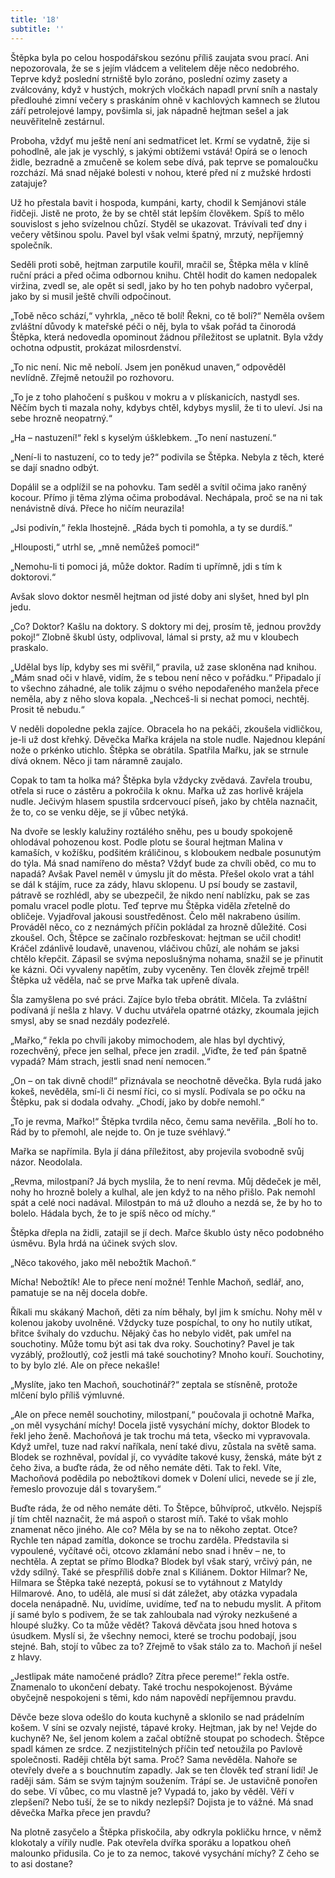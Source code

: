 ```yaml
---
title: '18'
subtitle: ''
---
```


Štěpka byla po celou hospodářskou sezónu příliš zaujata svou prací. Ani nepozorovala, že se s jejím vládcem a velitelem děje něco nedobrého. Teprve když poslední strniště bylo zoráno, poslední ozimy zasety a zválcovány, když v hustých, mokrých vločkách napadl první sníh a nastaly předlouhé zimní večery s praskáním ohně v kachlových kamnech se žlutou září petrolejové lampy, povšimla si, jak nápadně hejtman sešel a jak neuvěřitelně zestárnul.

Proboha, vždyť mu ještě není ani sedmatřicet let. Krmí se vydatně, žije si pohodlně, ale jak je vyschlý, s jakými obtížemi vstává! Opírá se o lenoch židle, bezradně a zmučeně se kolem sebe dívá, pak teprve se pomaloučku rozchází. Má snad nějaké bolesti v nohou, které před ní z mužské hrdosti zatajuje?

Už ho přestala bavit i hospoda, kumpáni, karty, chodil k Semjánovi stále řidčeji. Jistě ne proto, že by se chtěl stát lepším člověkem. Spíš to mělo souvislost s jeho svízelnou chůzí. Styděl se ukazovat. Trávívali teď dny i večery většinou spolu. Pavel byl však velmi špatný, mrzutý, nepříjemný společník.

Seděli proti sobě, hejtman zarputile kouřil, mračil se, Štěpka měla v klíně ruční práci a před očima odbornou knihu. Chtěl hodit do kamen nedopalek viržina, zvedl se, ale opět si sedl, jako by ho ten pohyb nadobro vyčerpal, jako by si musil ještě chvíli odpočinout.

„Tobě něco schází,“ vyhrkla, „něco tě bolí! Řekni, co tě bolí?“ Neměla ovšem zvláštní důvody k mateřské péči o něj, byla to však pořád ta činorodá Štěpka, která nedovedla opominout žádnou příležitost se uplatnit. Byla vždy ochotna odpustit, prokázat milosrdenství.

„To nic není. Nic mě nebolí. Jsem jen poněkud unaven,“ odpověděl nevlídně. Zřejmě netoužil po rozhovoru.

„To je z toho plahočení s puškou v mokru a v plískanicích, nastydl ses. Něčím bych ti mazala nohy, kdybys chtěl, kdybys myslil, že ti to uleví. Jsi na sebe hrozně neopatrný.“

„Ha – nastuzení!“ řekl s kyselým úšklebkem. „To není nastuzení.“

„Není-li to nastuzení, co to tedy je?“ podivila se Štěpka. Nebyla z těch, které se dají snadno odbýt.

Dopálil se a odplížil se na pohovku. Tam seděl a svítil očima jako raněný kocour. Přímo ji těma zlýma očima probodával. Nechápala, proč se na ni tak nenávistně dívá. Přece ho ničím neurazila!

„Jsi podivín,“ řekla lhostejně. „Ráda bych ti pomohla, a ty se durdíš.“

„Hlouposti,“ utrhl se, „mně nemůžeš pomoci!“

„Nemohu-li ti pomoci já, může doktor. Radím ti upřímně, jdi s tím k doktorovi.“

Avšak slovo doktor nesměl hejtman od jisté doby ani slyšet, hned byl pln jedu.

„Co? Doktor? Kašlu na doktory. S doktory mi dej, prosím tě, jednou provždy pokoj!“ Zlobně škubl ústy, odplivoval, lámal si prsty, až mu v kloubech praskalo.

„Udělal bys líp, kdyby ses mi svěřil,“ pravila, už zase skloněna nad knihou. „Mám snad oči v hlavě, vidím, že s tebou není něco v pořádku.“ Připadalo jí to všechno záhadné, ale tolik zájmu o svého nepodařeného manžela přece neměla, aby z něho slova kopala. „Nechceš-li si nechat pomoci, nechtěj. Prosit tě nebudu.“

V neděli dopoledne pekla zajíce. Obracela ho na pekáči, zkoušela vidličkou, je-li už dost křehký. Děvečka Mařka krájela na stole nudle. Najednou klepání nože o prkénko utichlo. Štěpka se obrátila. Spatřila Mařku, jak se strnule dívá oknem. Něco ji tam náramně zaujalo.

Copak to tam ta holka má? Štěpka byla vždycky zvědavá. Zavřela troubu, otřela si ruce o zástěru a pokročila k oknu. Mařka už zas horlivě krájela nudle. Ječivým hlasem spustila srdcervoucí píseň, jako by chtěla naznačit, že to, co se venku děje, se jí vůbec netýká.

Na dvoře se leskly kalužiny roztálého sněhu, pes u boudy spokojeně ohlodával pohozenou kost. Podle plotu se šoural hejtman Malina v kamaších, v kožíšku, podšitém králičinou, s kloboukem nedbale posunutým do týla. Má snad namířeno do města? Vždyť bude za chvíli oběd, co mu to napadá? Avšak Pavel neměl v úmyslu jít do města. Přešel okolo vrat a táhl se dál k stájím, ruce za zády, hlavu sklopenu. U psí boudy se zastavil, pátravě se rozhlédl, aby se ubezpečil, že nikdo není nablízku, pak se zas pomalu vracel podle plotu. Teď teprve mu Štěpka viděla zřetelně do obličeje. Vyjadřoval jakousi soustředěnost. Čelo měl nakrabeno úsilím. Prováděl něco, co z neznámých příčin pokládal za hrozně důležité. Cosi zkoušel. Och, Štěpce se začínalo rozbřeskovat: hejtman se učil chodit! Kráčel zdánlivě loudavě, unavenou, vláčivou chůzí, ale nohám se jaksi chtělo křepčit. Zápasil se svýma neposlušnýma nohama, snažil se je přinutit ke kázni. Oči vyvaleny napětím, zuby vyceněny. Ten člověk zřejmě trpěl! Štěpka už věděla, nač se prve Mařka tak upřeně dívala.

Šla zamyšlena po své práci. Zajíce bylo třeba obrátit. Mlčela. Ta zvláštní podívaná jí nešla z hlavy. V duchu utvářela opatrné otázky, zkoumala jejich smysl, aby se snad nezdály podezřelé.

„Mařko,“ řekla po chvíli jakoby mimochodem, ale hlas byl dychtivý, rozechvěný, přece jen selhal, přece jen zradil. „Viďte, že teď pán špatně vypadá? Mám strach, jestli snad není nemocen.“

„On – on tak divně chodí!“ přiznávala se neochotně děvečka. Byla rudá jako kokeš, nevěděla, smí-li či nesmí říci, co si myslí. Podívala se po očku na Štěpku, pak si dodala odvahy. „Chodí, jako by dobře nemohl.“

„To je revma, Mařko!“ Štěpka tvrdila něco, čemu sama nevěřila. „Bolí ho to. Rád by to přemohl, ale nejde to. On je tuze svéhlavý.“

Mařka se napřímila. Byla jí dána příležitost, aby projevila svobodně svůj názor. Neodolala.

„Revma, milostpaní? Já bych myslila, že to není revma. Můj dědeček je měl, nohy ho hrozně bolely a kulhal, ale jen když to na něho přišlo. Pak nemohl spát a celé noci nadával. Milostpán to má už dlouho a nezdá se, že by ho to bolelo. Hádala bych, že to je spíš něco od míchy.“

Štěpka dřepla na židli, zatajil se jí dech. Mařce škublo ústy něco podobného úsměvu. Byla hrdá na účinek svých slov.

„Něco takového, jako měl nebožtík Machoň.“

Mícha! Nebožtík! Ale to přece není možné! Tenhle Machoň, sedlář, ano, pamatuje se na něj docela dobře.

Říkali mu skákaný Machoň, děti za ním běhaly, byl jim k smíchu. Nohy měl v kolenou jakoby uvolněné. Vždycky tuze pospíchal, to ony ho nutily utíkat, břitce švihaly do vzduchu. Nějaký čas ho nebylo vidět, pak umřel na souchotiny. Může tomu být asi tak dva roky. Souchotiny? Pavel je tak vyzáblý, prožloutlý, což jestli má také souchotiny? Mnoho kouří. Souchotiny, to by bylo zlé. Ale on přece nekašle!

„Myslíte, jako ten Machoň, souchotinář?“ zeptala se stísněně, protože mlčení bylo příliš výmluvné.

„Ale on přece neměl souchotiny, milostpaní,“ poučovala ji ochotně Mařka, „on měl vysychání míchy! Docela jistě vysychání míchy, doktor Blodek to řekl jeho ženě. Machoňová je tak trochu má teta, všecko mi vypravovala. Když umřel, tuze nad rakví naříkala, není také divu, zůstala na světě sama. Blodek se rozhněval, povídal jí, co vyvádíte takové kusy, ženská, máte být z čeho živa, a buďte ráda, že od něho nemáte děti. Tak to řekl. Víte, Machoňová podědila po nebožtíkovi domek v Dolení ulici, nevede se jí zle, řemeslo provozuje dál s tovaryšem.“

Buďte ráda, že od něho nemáte děti. To Štěpce, bůhvíproč, utkvělo. Nejspíš jí tím chtěl naznačit, že má aspoň o starost míň. Také to však mohlo znamenat něco jiného. Ale co? Měla by se na to někoho zeptat. Otce? Rychle ten nápad zamítla, dokonce se trochu zarděla. Představila si vypoulené, vyčítavé oči, otcovo zklamání nebo snad i hněv – ne, to nechtěla. A zeptat se přímo Blodka? Blodek byl však starý, vrčivý pán, ne vždy sdílný. Také se přespříliš dobře znal s Kiliánem. Doktor Hilmar? Ne, Hilmara se Štěpka také nezeptá, pokusí se to vytáhnout z Matyldy Hilmarové. Ano, to udělá, ale musí si dát záležet, aby otázka vypadala docela nenápadně. Nu, uvidíme, uvidíme, teď na to nebudu myslit. A přitom jí samé bylo s podivem, že se tak zahloubala nad výroky nezkušené a hloupé služky. Co ta může vědět? Taková děvčata jsou hned hotova s úsudkem. Myslí si, že všechny nemoci, které se trochu podobají, jsou stejné. Bah, stojí to vůbec za to? Zřejmě to však stálo za to. Machoň jí nešel z hlavy.

„Jestlipak máte namočené prádlo? Zítra přece pereme!“ řekla ostře. Znamenalo to ukončení debaty. Také trochu nespokojenost. Býváme obyčejně nespokojeni s těmi, kdo nám napovědí nepříjemnou pravdu.

Děvče beze slova odešlo do kouta kuchyně a sklonilo se nad prádelním košem. V síni se ozvaly nejisté, tápavé kroky. Hejtman, jak by ne! Vejde do kuchyně? Ne, šel jenom kolem a začal obtížně stoupat po schodech. Štěpce spadl kámen ze srdce. Z nezjistitelných příčin teď netoužila po Pavlově společnosti. Raději chtěla být sama. Proč? Sama nevěděla. Nahoře se otevřely dveře a s bouchnutím zapadly. Jak se ten člověk teď straní lidí! Je raději sám. Sám se svým tajným soužením. Trápí se. Je ustavičně ponořen do sebe. Ví vůbec, co mu vlastně je? Vypadá to, jako by věděl. Věří v zlepšení? Nebo tuší, že se to nikdy nezlepší? Dojista je to vážné. Má snad děvečka Mařka přece jen pravdu?

Na plotně zasyčelo a Štěpka přiskočila, aby odkryla pokličku hrnce, v němž klokotaly a vířily nudle. Pak otevřela dvířka sporáku a lopatkou oheň malounko přidusila. Co je to za nemoc, takové vysychání míchy? Z čeho se to asi dostane?

